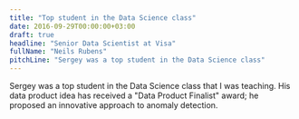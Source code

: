 ```yaml
---
title: "Top student in the Data Science class"
date: 2016-09-29T00:00:00+03:00
draft: true
headline: "Senior Data Scientist at Visa"
fullName: "Neils Rubens"
pitchLine: "Sergey was a top student in the Data Science class"
---
```


Sergey was a top student in the Data Science class that I was teaching.
His data product idea has received a "Data Product Finalist" award; he proposed an innovative approach to anomaly detection.

